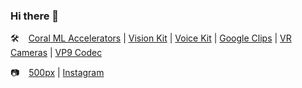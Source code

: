 ### Hi there 👋

🛠 &ensp; [Coral ML Accelerators](https://coral.ai/products/) | [Vision Kit](https://aiyprojects.withgoogle.com/vision) | [Voice Kit](https://aiyprojects.withgoogle.com/voice) | [Google Clips](https://en.wikipedia.org/wiki/Google_Clips) | [VR Cameras](https://en.wikipedia.org/wiki/Google_Cardboard) | [VP9 Codec](https://en.wikipedia.org/wiki/VP9)

📷 &ensp; [500px](https://500px.com/dmitriykovalev) | [Instagram](https://www.instagram.com/dmitriy.s.kovalev/)

<!--
**dmitriykovalev/dmitriykovalev** is a ✨ _special_ ✨ repository because its `README.md` (this file) appears on your GitHub profile.

Here are some ideas to get you started:

- 🔭 I’m currently working on ...
- 🌱 I’m currently learning ...
- 👯 I’m looking to collaborate on ...
- 🤔 I’m looking for help with ...
- 💬 Ask me about ...
- 📫 How to reach me: ...
- 😄 Pronouns: ...
- ⚡ Fun fact: ...
-->
